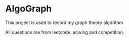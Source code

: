 # AlgoGraph

This project is used to record my graph theory algorithm

All questions are from leetcode, acwing and competition.